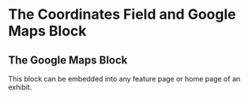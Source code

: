 # The Coordinates Field and Google Maps Block

## The Google Maps Block

This block can be embedded into any feature page or home page of an exhibit. 
